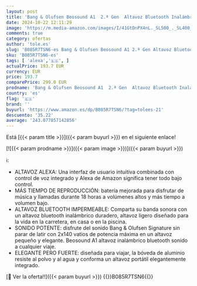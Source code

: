 ```yaml
---
layout: post
title: 'Bang & Olufsen Beosound A1  2.ª Gen  Altavoz Bluetooth Inalámbrico Portátil Resistente al Agua y al Polvo con Sonido de 360 Grados  Alexa y Speakerphone  Black Anthracite'
date: 2024-10-22 12:11:29
image: 'https://m.media-amazon.com/images/I/41GtDnPX4nL._SL500_._SL400_.jpg'
comments: true
category: ofertas
author: 'tole.es'
slug: 'B085R7TSN6-es Bang & Olufsen Beosound A1 2.ª Gen Altavoz Bluetooth...'
sku: 'B085R7TSN6-es'
tags: [ 'alexa','🇪🇸', ]
actualPrice: 193.7 EUR
currency: EUR
price: 193.7
comparePrice: 299.0 EUR
prodname: 'Bang & Olufsen Beosound A1  2.ª Gen  Altavoz Bluetooth Inalámbrico Portátil Resistente al Agua y al Polvo con Sonido de 360 Grados  Alexa y Speakerphone  Black Anthracite'
country: 'es'
flag: '🇪🇸'
brand: ''
buyurl: 'https://www.amazon.es/dp/B085R7TSN6/?tag=tolees-21'
descuento: '35.22'
average: '243.077857142856'
---
```


Está [{{< param title >}}]({{< param buyurl >}}) en el siguiente enlace!

[![{{< param prodname >}}]({{< param image >}})]({{< param buyurl >}})

ℹ️:

- ALTAVOZ ALEXA: Una interfaz de usuario intuitiva combinada con control de voz integrado y Alexa de Amazon significa tener todo bajo control.
- MÁS TIEMPO DE REPRODUCCIÓN: batería mejorada para disfrutar de música y llamadas durante 18 horas a volúmenes altos y más tiempo a volumen bajo.
- ALTAVOZ BLUETOOTH IMPERMEABLE: Comparta su banda sonora con un altavoz bluetooth inalámbrico duradero, altavoz ligero diseñado para la vida en la carretera, en casa o en la piscina.
- SONIDO POTENTE: disfrute del sonido Bang & Olufsen Signature sin parar de latir con 2x140 vatios de potencia máxima en un altavoz pequeño y elegante. Beosound A1 altavoz inalámbrico bluetooth sonido a cualquier viaje.
- ELEGANTE PERO FUERTE: diseñada para viajar, la bóveda de aluminio resiste al polvo y al agua y conforma un altavoz portátil elegantemente integrado.

[🛒 Ver la oferta!!]({{< param buyurl >}})
{{<world>}}B085R7TSN6{{</world>}}
